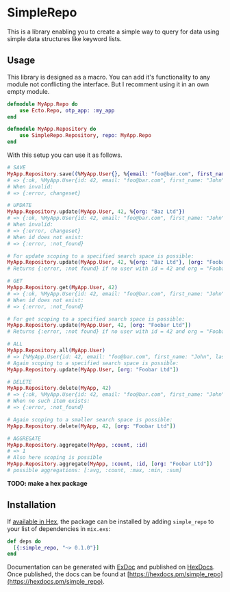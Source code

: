 # SimpleRepo

This is a library enabling you to create a simple way to query for data using simple data structures like keyword lists.

## Usage

This library is designed as a macro. You can add it's functionality to any module not conflicting the interface. But I recomment using it in an own empty module.

```elixir
defmodule MyApp.Repo do
    use Ecto.Repo, otp_app: :my_app
end

defmodule MyApp.Repository do
    use SimpleRepo.Repository, repo: MyApp.Repo
end
```

With this setup you can use it as follows.

```elixir
# SAVE
MyApp.Repository.save((%MyApp.User{}, %{email: "foo@bar.com", first_name: "John", last_name: "Doe", org: "Foobar Ltd"}))
# => {:ok, %MyApp.User{id: 42, email: "foo@bar.com", first_name: "John", last_name: "Doe", org: "Foobar Ltd"}}
# When invalid:
# => {:error, changeset}

# UPDATE
MyApp.Repository.update(MyApp.User, 42, %{org: "Baz Ltd"})
# => {:ok, %MyApp.User{id: 42, email: "foo@bar.com", first_name: "John", last_name: "Doe", org: "Baz Ltd"}}
# When invalid:
# => {:error, changeset}
# When id does not exist:
# => {:error, :not_found}

# For update scoping to a specified search space is possible:
MyApp.Repository.update(MyApp.User, 42, %{org: "Baz Ltd"}, [org: "Foobar Ltd"])
# Returns {:error, :not found} if no user with id = 42 and org = "Foobar Ltd"} exists

# GET
MyApp.Repository.get(MyApp.User, 42)
# => {:ok, %MyApp.User{id: 42, email: "foo@bar.com", first_name: "John", last_name: "Doe", org: "Foobar Ltd"}}
# When id does not exist:
# => {:error, :not_found}

# For get scoping to a specified search space is possible:
MyApp.Repository.update(MyApp.User, 42, [org: "Foobar Ltd"])
# Returns {:error, :not found} if no user with id = 42 and org = "Foobar Ltd"} exists

# ALL
MyApp.Repository.all(MyApp.User)
# => [%MyApp.User{id: 42, email: "foo@bar.com", first_name: "John", last_name: "Doe", org: "Baz Ltd"}, ...]
# Again scoping to a specified search space is possible:
MyApp.Repository.update(MyApp.User, [org: "Foobar Ltd"])

# DELETE
MyApp.Repository.delete(MyApp, 42)
# => {:ok, %MyApp.User{id: 42, email: "foo@bar.com", first_name: "John", last_name: "Doe", org: "Foobar Ltd"}}
# When no such item exists:
# => {:error, :not_found}

# Again scoping to a smaller search space is possible:
MyApp.Repository.delete(MyApp, 42, [org: "Foobar Ltd"])

# AGGREGATE
MyApp.Repository.aggregate(MyApp, :count, :id)
# => 1
# Also here scoping is possible
MyApp.Repository.aggregate(MyApp, :count, :id, [org: "Foobar Ltd"])
# possible aggregations: [:avg, :count, :max, :min, :sum]
```


**TODO: make a hex package**

## Installation

If [available in Hex](https://hex.pm/docs/publish), the package can be installed
by adding `simple_repo` to your list of dependencies in `mix.exs`:

```elixir
def deps do
  [{:simple_repo, "~> 0.1.0"}]
end
```

Documentation can be generated with [ExDoc](https://github.com/elixir-lang/ex_doc)
and published on [HexDocs](https://hexdocs.pm). Once published, the docs can
be found at [https://hexdocs.pm/simple_repo](https://hexdocs.pm/simple_repo).

